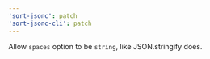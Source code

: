 ```yaml
---
'sort-jsonc': patch
'sort-jsonc-cli': patch
---
```


Allow `spaces` option to be `string`, like JSON.stringify does.
